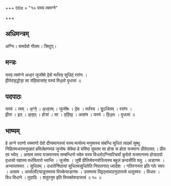 +++
title = "१० यस्य त्वमग्ने"

+++
## अधिमन्त्रम्
अग्निः। वामदेवो गौतमः। त्रिष्टुप्।

## मन्त्रः
यस्य॒ त्वम॑ग्ने अध्व॒रं जुजो॑षो दे॒वो मर्त॑स्य॒ सुधि॑तं॒ ररा॑णः ।  
प्री॒तेद॑स॒द्धोत्रा॒ सा य॑वि॒ष्ठासा॑म॒ यस्य॑ विध॒तो वृ॒धासः॑ ॥

## पदपाठः
यस्य॑ । त्वम् । अ॒ग्ने॒ । अ॒ध्व॒रम् । जुजो॑षः । दे॒वः । मर्त॑स्य । सु॒ऽधि॑तम् । ररा॑णः ।  
प्री॒ता । इत् । अ॒स॒त् । होत्रा॑ । सा । य॒वि॒ष्ठ॒ । असा॑म । यस्य॑ । वि॒ध॒तः । वृ॒धासः॑ ॥

## भाष्यम्
हे अग्ने रराणो रममाणो देवो दीप्यमानस्त्वं यस्य मर्त्यस्य मनुष्यस्य संबन्धि सुधितं त्वदर्थं सुष्थु निहितमध्वरमनुपहतं हविर्लक्षणमन्नं जुजोषः सेवेथा हे यविष्ठ युवतम सा होत्रा स होता यजमानः प्रीतेदसत् । प्रीत एव भवेत् । असाम तस्य यजमानस्य सम्बन्धिनो भवेम यस्य विधतोऽग्निपरिचर्यां कुर्वतो यजमानस्य होत्रादयो वृधासो यज्ञस्य वर्धयितारो भवन्ति । जुजोषः । जुषी प्रीतिसेवनयोरित्यस्य बहुलं छन्दसीति श्लुः । अडागमः । अभ्यस्तस्वरः । सुधितम् । दधातेर्निष्ठायां सुधितवसुधितेति निपातनात् ध्यादेशः । गतिरनन्तर इति गतेः स्वरः । असाम । अस्तेर्लोट्याडुत्तमस्य पिच्चेत्याडागमः । उत्तमस्य पिद्वद्भावादनुदात्तत्वे धातुस्वरः । विधतः । विध विधाने । तुदादिः । शतुरनुम इति विभक्तेरुदात्तत्वं ॥ १० ॥